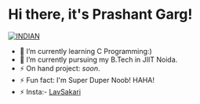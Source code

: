 # Hi there, it's Prashant Garg!
<a href="https://github.com/Prashant-Garg7"><img title="INDIAN" src="https://img.shields.io/badge/FROM-INDIA-SCRIPT?colorA=%23ff8100&colorB=%23017e40&colorC=%23ff0000&style=for-the-badge"></a>
</p>

- 🌱 I’m currently learning C Programming:) 
- 🔭 I’m currently pursuing my B.Tech in JIIT Noida.
- ⚡ On hand project: *soon*.
- ⚡ Fun fact: I'm Super Duper Noob! HAHA!
- ⚡ Insta:- [LavSakari](https://instagram.com/prashant_garg_0007)


